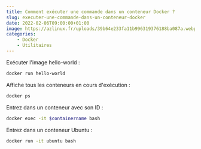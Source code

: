 ```yaml
---
title: Comment exécuter une commande dans un conteneur Docker ?
slug: executer-une-commande-dans-un-conteneur-docker
date: 2022-02-06T09:00:00+01:00
image: https://azlinux.fr/uploads/39b64e233fa11b996319376188ba087a.webp
categories:
    - Docker
    - Utilitaires
--- 
```


Exécuter l'image hello-world :

```bash
docker run hello-world
```

Affiche tous les conteneurs en cours d'exécution :

```bash
docker ps
```

Entrez dans un conteneur avec son ID :

```bash
docker exec -it $containername bash
```

Entrez dans un conteneur Ubuntu :

```bash
docker run -it ubuntu bash
```